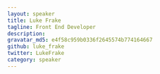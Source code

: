 ```yaml
---
layout: speaker
title: Luke Frake
tagline: Front End Developer
description:
gravatar_md5: e4f58c959b0336f2645574b774164667
github: luke_frake
twitter: LukeFrake
category: speaker
---
```

